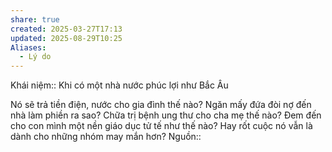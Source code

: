 ```yaml
---
share: true
created: 2025-03-27T17:13
updated: 2025-08-29T10:25
Aliases:
  - Lý do
---
```

Khái niệm:: 
Khi có một nhà nước phúc lợi như Bắc Âu

Nó sẽ trả tiền điện, nước cho gia đình thế nào? Ngăn mấy đứa đòi nợ đến nhà làm phiền ra sao? Chữa trị bệnh ung thư cho cha mẹ thế nào? Đem đến cho con mình một nền giáo dục tử tế như thế nào? Hay rốt cuộc nó vẫn là dành cho những nhóm may mắn hơn?
Nguồn:: 